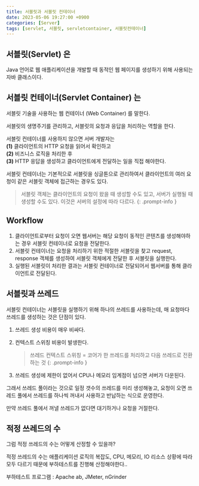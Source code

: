 ```yaml
---
title: 서블릿과 서블릿 컨테이너
date: 2023-05-06 19:27:00 +0900
categories: [Server]
tags: [servlet, 서블릿, servletcontainer, 서블릿컨테이너]
---
```


## **서블릿(Servlet) 은**

Java 언어로 웹 애플리케이션을 개발할 때 동적인 웹 페이지를 생성하기 위해 사용되는 자바 클래스이다.

## **서블릿 컨테이너(Servlet Container) 는**

서블릿 기술을 사용하는 웹 컨테이너 (Web Container) 를 말한다.

서블릿의 생명주기를 관리하고, 서블릿의 요청과 응답을 처리하는 역할을 한다.

서블릿 컨테이너를 사용하지 않으면 서버 개발자는  
**(1)** 클라이언트의 HTTP 요청을 읽어서 확인하고  
**(2)** 비즈니스 로직을 처리한 후  
**(3)** HTTP 응답을 생성하고 클라이언트에게 전달하는 일을 직접 해야한다.

서블릿 컨테이너는 기본적으로 서블릿을 싱글톤으로 관리하여서 클라이언트의 여러 요청이 같은 서블릿 객체에 접근하는 경우도 있다.

> 서블릿 객체는 클라이언트의 요청이 왔을 때 생성할 수도 있고, 서버가 실행될 때 생성할 수도 있다. 이것은 서버의 설정에 따라 다르다.
{: .prompt-info }

## **Workflow**

1. 클라이언트로부터 요청이 오면 웹서버는 해당 요청이 동적인 콘텐츠를 생성해야하는 경우 서블릿 컨테이너로 요청을 전달한다.
2. 서블릿 컨테이너는 요청을 처리하기 위한 적절한 서블릿을 찾고 request, response 객체를 생성하여 서블릿 객체에게 전달한 후 서블릿을 실행한다. 
3. 실행된 서블릿이 처리한 결과는 서블릿 컨테이너로 전달되어서 웹서버를 통해 클라이언트로 전달된다.

## **서블릿과 쓰레드**

서블릿 컨테이너는 서블릿을 실행하기 위해 하나의 쓰레드를 사용하는데, 매 요청마다 쓰레드를 생성하는 것은 단점이 있다.

1. 쓰레드 생성 비용이 매우 비싸다.
2. 컨텍스트 스위칭 비용이 발생한다.

    > 쓰레드 컨텍스트 스위칭 = 코어가 한 쓰레드를 처리하고 다음 쓰레드로 전환하는 것
    {: .prompt-info }

3. 쓰레드 생성에 제한이 없어서 CPU나 메모리 임계점이 넘으면 서버가 다운된다.

그래서 쓰레드 풀이라는 것으로 일정 갯수의 쓰레드를 미리 생성해놓고, 요청이 오면 쓰레드 풀에서 쓰레드를 하나씩 꺼내서 사용하고 반납하는 식으로 운영한다. 

만약 쓰레드 풀에서 꺼낼 쓰레드가 없다면 대기하거나 요청을 거절한다.

## **적정 쓰레드의 수**

그럼 적정 쓰레드의 수는 어떻게 산정할 수 있을까?

적정 쓰레드의 수는 애플리케이션 로직의 복잡도, CPU, 메모리, IO 리소스 상황에 따라 모두 다르기 때문에 부하테스트를 진행해 산정해야한다..

부하테스트 프로그램 : Apache ab, JMeter, nGrinder
